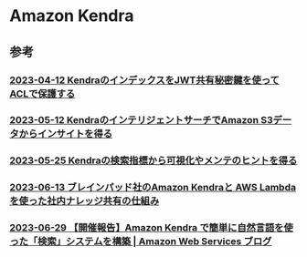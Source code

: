 # Amazon Kendra

## 参考

### [2023-04-12 KendraのインデックスをJWT共有秘密鍵を使ってACLで保護する](https://aws.amazon.com/jp/blogs/machine-learning/secure-your-amazon-kendra-indexes-with-the-acl-using-a-jwt-shared-secret-key/)

### [2023-05-12 KendraのインテリジェントサーチでAmazon S3データからインサイトを得る](https://aws.amazon.com/jp/blogs/machine-learning/unlock-insights-from-your-amazon-s3-data-with-intelligent-search/)

### [2023-05-25 Kendraの検索指標から可視化やメンテのヒントを得る](https://aws.amazon.com/jp/blogs/machine-learning/get-insights-on-your-users-search-behavior-from-amazon-kendra-using-an-ml-powered-serverless-stack/)

### [2023-06-13 ブレインパッド社のAmazon Kendraと AWS Lambdaを使った社内ナレッジ共有の仕組み](https://aws.amazon.com/jp/blogs/machine-learning/how-brainpad-fosters-internal-knowledge-sharing-with-amazon-kendra/)

### [2023-06-29 【開催報告】Amazon Kendra で簡単に自然言語を使った「検索」システムを構築 | Amazon Web Services ブログ](https://aws.amazon.com/jp/blogs/news/amazon-kendra-seminar-20230607/)